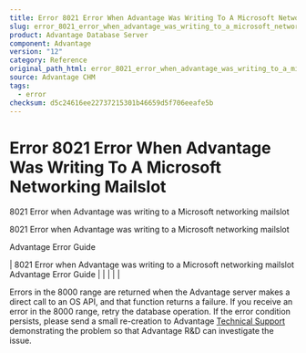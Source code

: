 ```yaml
---
title: Error 8021 Error When Advantage Was Writing To A Microsoft Networking Mailslot
slug: error_8021_error_when_advantage_was_writing_to_a_microsoft_networking_mailslot
product: Advantage Database Server
component: Advantage
version: "12"
category: Reference
original_path_html: error_8021_error_when_advantage_was_writing_to_a_microsoft_networking_mailslot.htm
source: Advantage CHM
tags:
  - error
checksum: d5c24616ee22737215301b46659d5f706eeafe5b
---
```


# Error 8021 Error When Advantage Was Writing To A Microsoft Networking Mailslot

8021 Error when Advantage was writing to a Microsoft networking mailslot

8021 Error when Advantage was writing to a Microsoft networking mailslot

Advantage Error Guide

| 8021 Error when Advantage was writing to a Microsoft networking mailslot  Advantage Error Guide |  |  |  |  |

Errors in the 8000 range are returned when the Advantage server makes a direct call to an OS API, and that function returns a failure. If you receive an error in the 8000 range, retry the database operation. If the error condition persists, please send a small re-creation to Advantage [Technical Support](master_technical_support_u_s__and_canada.md) demonstrating the problem so that Advantage R&D can investigate the issue.
